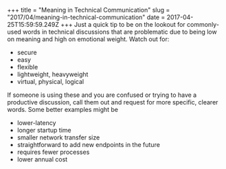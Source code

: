 +++
title = "Meaning in Technical Communication"
slug = "2017/04/meaning-in-technical-communication"
date = 2017-04-25T15:59:59.249Z
+++
Just a quick tip to be on the lookout for commonly-used words in technical discussions that are problematic due to being low on meaning and high on emotional weight. Watch out for:

- secure
- easy
- flexible
- lightweight, heavyweight
- virtual, physical, logical

If someone is using these and you are confused or trying to have a productive discussion, call them out and request for more specific, clearer words. Some better examples might be

- lower-latency
- longer startup time
- smaller network transfer size
- straightforward to add new endpoints in the future
- requires fewer processes
- lower annual cost
